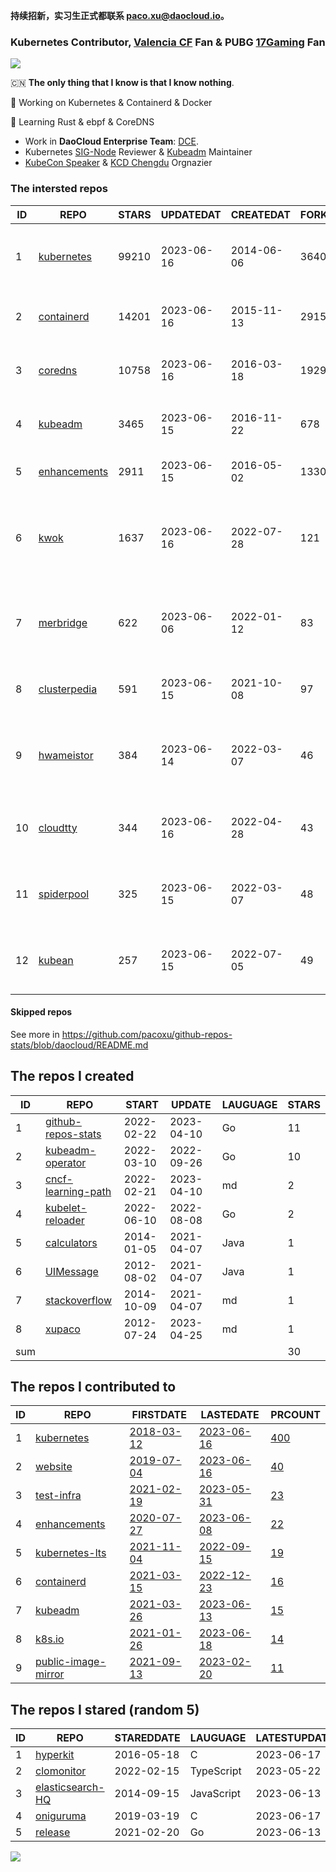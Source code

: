 **持续招新，实习生正式都联系 paco.xu@daocloud.io。**

### Kubernetes Contributor, [Valencia CF](https://www.valenciacf.com/en) Fan & PUBG [17Gaming](https://liquipedia.net/pubg/17_Gaming) Fan

![](https://komarev.com/ghpvc/?username=pacoxu)
 
 🇨🇳 **The only thing that I know is that I know nothing**. 
 
 🔭 Working on Kubernetes & Containerd & Docker
 
 🌱 Learning Rust & ebpf & CoreDNS

- Work in **DaoCloud Enterprise Team**: [DCE](https://www.daocloud.io/dce_5.0).
- Kubernetes [SIG-Node](https://github.com/kubernetes/community/blob/master/sig-node/README.md) Reviewer & [Kubeadm](https://github.com/kubernetes/kubeadm/) Maintainer
- [KubeCon Speaker](https://www.youtube.com/playlist?list=PLROmsd5kH8pBiN0Km1EepbzKoDiM5S6Ok) & [KCD Chengdu](https://community.cncf.io/kcd-chengdu/) Orgnazier

<!--START_SECTION:github_repos-->
### The intersted repos
| ID |                              REPO                               | STARS | UPDATEDAT  | CREATEDAT  | FORKSCOUNT |                                  DESCRIPTIONS                                  |
|----|-----------------------------------------------------------------|-------|------------|------------|------------|--------------------------------------------------------------------------------|
|  1 | [kubernetes](https://github.com/kubernetes/kubernetes)          | 99210 | 2023-06-16 | 2014-06-06 |      36404 | Production-Grade Container Scheduling and Management                           |
|  2 | [containerd](https://github.com/containerd/containerd)          | 14201 | 2023-06-16 | 2015-11-13 |       2915 | An open and reliable container runtime                                         |
|  3 | [coredns](https://github.com/coredns/coredns)                   | 10758 | 2023-06-16 | 2016-03-18 |       1929 | CoreDNS is a DNS server that chains plugins                                    |
|  4 | [kubeadm](https://github.com/kubernetes/kubeadm)                |  3465 | 2023-06-15 | 2016-11-22 |        678 | Aggregator for issues filed against kubeadm                                    |
|  5 | [enhancements](https://github.com/kubernetes/enhancements)      |  2911 | 2023-06-15 | 2016-05-02 |       1330 | Enhancements tracking repo for Kubernetes                                      |
|  6 | [kwok](https://github.com/kubernetes-sigs/kwok)                 |  1637 | 2023-06-16 | 2022-07-28 |        121 | Kubernetes WithOut Kubelet -  Simulates thousands of Nodes and Clusters.       |
|  7 | [merbridge](https://github.com/merbridge/merbridge)             |   622 | 2023-06-06 | 2022-01-12 |         83 | Use eBPF to speed up your Service Mesh like crossing an Einstein-Rosen Bridge. |
|  8 | [clusterpedia](https://github.com/clusterpedia-io/clusterpedia) |   591 | 2023-06-15 | 2021-10-08 |         97 | The Encyclopedia of Kubernetes clusters                                        |
|  9 | [hwameistor](https://github.com/hwameistor/hwameistor)          |   384 | 2023-06-14 | 2022-03-07 |         46 | Hwameistor is an HA local storage system for cloud-native stateful workloads.  |
| 10 | [cloudtty](https://github.com/cloudtty/cloudtty)                |   344 | 2023-06-16 | 2022-04-28 |         43 | A Friendly Kubernetes CloudShell (Web Terminal) !                              |
| 11 | [spiderpool](https://github.com/spidernet-io/spiderpool)        |   325 | 2023-06-15 | 2022-03-07 |         48 | underlay network solution with IPAM and meta plugins                           |
| 12 | [kubean](https://github.com/kubean-io/kubean)                   |   257 | 2023-06-15 | 2022-07-05 |         49 |  :seedling: Kubernetes lifecycle management operator based on kubespray.       |



#### Skipped repos
<!--END_SECTION:github_repos-->
See more in https://github.com/pacoxu/github-repos-stats/blob/daocloud/README.md


<!--START_SECTION:my_github-->
## The repos I created
| ID  |                                REPO                                |   START    |   UPDATE   | LAUGUAGE | STARS |
|-----|--------------------------------------------------------------------|------------|------------|----------|-------|
|   1 | [github-repos-stats](https://github.com/pacoxu/github-repos-stats) | 2022-02-22 | 2023-04-10 | Go       |    11 |
|   2 | [kubeadm-operator](https://github.com/pacoxu/kubeadm-operator)     | 2022-03-10 | 2022-09-26 | Go       |    10 |
|   3 | [cncf-learning-path](https://github.com/pacoxu/cncf-learning-path) | 2022-02-21 | 2023-04-10 | md       |     2 |
|   4 | [kubelet-reloader](https://github.com/pacoxu/kubelet-reloader)     | 2022-06-10 | 2022-08-08 | Go       |     2 |
|   5 | [calculators](https://github.com/pacoxu/calculators)               | 2014-01-05 | 2021-04-07 | Java     |     1 |
|   6 | [UIMessage](https://github.com/pacoxu/UIMessage)                   | 2012-08-02 | 2021-04-07 | Java     |     1 |
|   7 | [stackoverflow](https://github.com/pacoxu/stackoverflow)           | 2014-10-09 | 2021-04-07 | md       |     1 |
|   8 | [xupaco](https://github.com/pacoxu/xupaco)                         | 2012-07-24 | 2023-04-25 | md       |     1 |
| sum |                                                                    |            |            |          |    30 |

## The repos I contributed to
| ID |                                  REPO                                  |                               FIRSTDATE                               |                               LASTEDATE                                |                                        PRCOUNT                                        |
|----|------------------------------------------------------------------------|-----------------------------------------------------------------------|------------------------------------------------------------------------|---------------------------------------------------------------------------------------|
|  1 | [kubernetes](https://github.com/kubernetes/kubernetes)                 | [2018-03-12](https://github.com/kubernetes/kubernetes/pull/61040)     | [2023-06-16](https://github.com/kubernetes/kubernetes/pull/118707)     | [400](https://github.com/kubernetes/kubernetes/pulls?q=is%3Apr+author%3Apacoxu)       |
|  2 | [website](https://github.com/kubernetes/website)                       | [2019-07-04](https://github.com/kubernetes/website/pull/15285)        | [2023-06-16](https://github.com/kubernetes/website/pull/41655)         | [40](https://github.com/kubernetes/website/pulls?q=is%3Apr+author%3Apacoxu)           |
|  3 | [test-infra](https://github.com/kubernetes/test-infra)                 | [2021-02-19](https://github.com/kubernetes/test-infra/pull/20909)     | [2023-05-31](https://github.com/kubernetes/test-infra/pull/29642)      | [23](https://github.com/kubernetes/test-infra/pulls?q=is%3Apr+author%3Apacoxu)        |
|  4 | [enhancements](https://github.com/kubernetes/enhancements)             | [2020-07-27](https://github.com/kubernetes/enhancements/pull/1907)    | [2023-06-08](https://github.com/kubernetes/enhancements/pull/4068)     | [22](https://github.com/kubernetes/enhancements/pulls?q=is%3Apr+author%3Apacoxu)      |
|  5 | [kubernetes-lts](https://github.com/klts-io/kubernetes-lts)            | [2021-11-04](https://github.com/klts-io/kubernetes-lts/pull/94)       | [2022-09-15](https://github.com/klts-io/kubernetes-lts/pull/174)       | [19](https://github.com/klts-io/kubernetes-lts/pulls?q=is%3Apr+author%3Apacoxu)       |
|  6 | [containerd](https://github.com/containerd/containerd)                 | [2021-03-15](https://github.com/containerd/containerd/pull/5200)      | [2022-12-23](https://github.com/containerd/containerd/pull/7863)       | [16](https://github.com/containerd/containerd/pulls?q=is%3Apr+author%3Apacoxu)        |
|  7 | [kubeadm](https://github.com/kubernetes/kubeadm)                       | [2021-03-26](https://github.com/kubernetes/kubeadm/pull/2421)         | [2023-06-13](https://github.com/kubernetes/kubeadm/pull/2893)          | [15](https://github.com/kubernetes/kubeadm/pulls?q=is%3Apr+author%3Apacoxu)           |
|  8 | [k8s.io](https://github.com/kubernetes/k8s.io)                         | [2021-01-26](https://github.com/kubernetes/k8s.io/pull/1577)          | [2023-06-18](https://github.com/kubernetes/k8s.io/pull/5440)           | [14](https://github.com/kubernetes/k8s.io/pulls?q=is%3Apr+author%3Apacoxu)            |
|  9 | [public-image-mirror](https://github.com/DaoCloud/public-image-mirror) | [2021-09-13](https://github.com/DaoCloud/public-image-mirror/pull/13) | [2023-02-20](https://github.com/DaoCloud/public-image-mirror/pull/296) | [11](https://github.com/DaoCloud/public-image-mirror/pulls?q=is%3Apr+author%3Apacoxu) |

## The repos I stared (random 5)
| ID |                               REPO                                | STAREDDATE |  LAUGUAGE  | LATESTUPDATE |
|----|-------------------------------------------------------------------|------------|------------|--------------|
|  1 | [hyperkit](https://github.com/moby/hyperkit)                      | 2016-05-18 | C          | 2023-06-17   |
|  2 | [clomonitor](https://github.com/cncf/clomonitor)                  | 2022-02-15 | TypeScript | 2023-05-22   |
|  3 | [elasticsearch-HQ](https://github.com/ElasticHQ/elasticsearch-HQ) | 2014-09-15 | JavaScript | 2023-06-13   |
|  4 | [oniguruma](https://github.com/kkos/oniguruma)                    | 2019-03-19 | C          | 2023-06-17   |
|  5 | [release](https://github.com/kubernetes/release)                  | 2021-02-20 | Go         | 2023-06-13   |

<!--END_SECTION:my_github-->

<a href="https://pacoxu.wordpress.com/">
  <img align="left" src="https://github-readme-stats.vercel.app/api?username=pacoxu&show_icons=true" />
</a>

